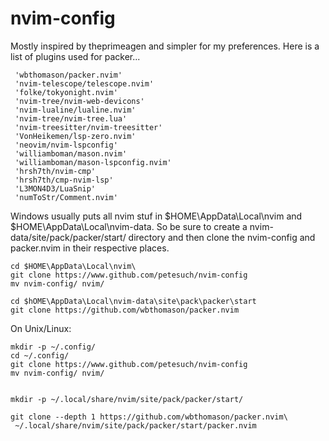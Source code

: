 # nvim-config

Mostly inspired by theprimeagen and simpler for my preferences.
Here is a list of plugins used for packer...

	 'wbthomason/packer.nvim'
	 'nvim-telescope/telescope.nvim'
	 'folke/tokyonight.nvim'
	 'nvim-tree/nvim-web-devicons' 
	 'nvim-lualine/lualine.nvim'
	 'nvim-tree/nvim-tree.lua'
	 'nvim-treesitter/nvim-treesitter'
	 'VonHeikemen/lsp-zero.nvim'
	 'neovim/nvim-lspconfig'
	 'williamboman/mason.nvim'
	 'williamboman/mason-lspconfig.nvim'
	 'hrsh7th/nvim-cmp'
	 'hrsh7th/cmp-nvim-lsp'
	 'L3MON4D3/LuaSnip'
	 'numToStr/Comment.nvim'

Windows usually puts all nvim stuf in $HOME\AppData\Local\nvim and $HOME\AppData\Local\nvim-data. So be sure to create a nvim-data/site/pack/packer/start/ directory
and then clone the nvim-config and packer.nvim in their respective places.

	cd $HOME\AppData\Local\nvim\
 	git clone https://www.github.com/petesuch/nvim-config
  	mv nvim-config/ nvim/

  	cd $hOME\AppData\Local\nvim-data\site\pack\packer\start
	git clone https://github.com/wbthomason/packer.nvim
 	
 
On Unix/Linux:

	mkdir -p ~/.config/
 	cd ~/.config/ 
 	git clone https://www.github.com/petesuch/nvim-config
  	mv nvim-config/ nvim/


	mkdir -p ~/.local/share/nvim/site/pack/packer/start/

	git clone --depth 1 https://github.com/wbthomason/packer.nvim\
 	 ~/.local/share/nvim/site/pack/packer/start/packer.nvim
